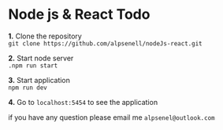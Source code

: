 # Node js & React Todo

**1.** Clone the repository \
`git clone https://github.com/alpsenell/nodeJs-react.git`

**2.** Start node server \
`.npm run start`

**3.** Start application \
`npm run dev`

**4.** Go to `localhost:5454` to see the application

if you have any question please email me `alpsenel@outlook.com`
